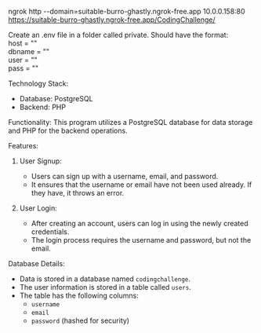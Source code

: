 ngrok http --domain=suitable-burro-ghastly.ngrok-free.app 10.0.0.158:80
https://suitable-burro-ghastly.ngrok-free.app/CodingChallenge/

Create an .env file in a folder called private.
Should have the format:\
host = ""\
dbname = ""\
user = ""\
pass = ""

Technology Stack:
- Database: PostgreSQL
- Backend: PHP

Functionality:
This program utilizes a PostgreSQL database for data storage and PHP for the backend operations.

Features:
1. User Signup:
   - Users can sign up with a username, email, and password.
   - It ensures that the username or email have not been used already. If they have, it throws an error.

2. User Login:
   - After creating an account, users can log in using the newly created credentials.
   - The login process requires the username and password, but not the email.

Database Details:
- Data is stored in a database named `codingchallenge`.
- The user information is stored in a table called `users`.
- The table has the following columns:
  - `username`
  - `email`
  - `password` (hashed for security)
